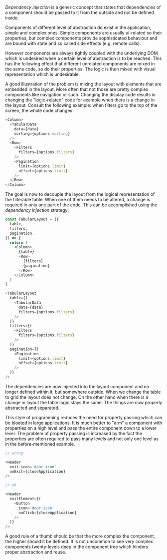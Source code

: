 *Dependency injection* is a generic concept that states that dependencies of a
component should be passed to it from the outside and not be defined inside.

Components of different level of abstraction do exist in the application,
simple and complex ones. Simple components are usually ui-related so their
properties, but complex components provide sophisticated behaviour and are
bound with state and so called side effects (e.g. remote calls).

However components are always tightly coupled with the underlying DOM which is
undesired when a certain level of abstraction is to be reached. This has the
following effect that different unrelated components are mixed in the same
code, so do their properties. The logic is then mixed with visual
representation which is undesirable.

A good illustration of the problem is mixing the layout with elements that
are embedded in the layout. More often that not those are pretty complex
components like navigation or such. Changing the display code results in
changing the "logic-related" code for example when there is a change in the
layout. Consult the following example: when filters go to the top of the
screen, the whole code changes.

```js
<Column>
  <TabularData
    data={data}
    sorting={options.sorting}
  />
  <Row>
    <Filters
      filters={options.filters}
    />
    <Pagination
      limit={options.limit}
      offset={options.limit}
    />
  </Row>
</Column>
```

The goal is now to decouple the layout from the logical representation of the
filterable table. When one of them needs to be altered, a change is required in
only one part of the code. This can be accomplished using the *dependency
injection* strategy:

```js
const TabularLayout = ({
  table,
  filters,
  pagination,
}) => {
  return (
    <Column>
      {table}
      <Row>
        {filters}
        {pagination}
      </Row>
    </Column>
  )
}

<TabularLayout
  table={(
    <TabularData
      data={data}
      filters={options.filters}
    />
  )}
  filters={(
    <Filters
      filters={options.filters}
    />
  )}
  pagination={(
    <Pagination
      limit={options.limit}
      offset={options.limit}
    />
  )}
/>
```

The dependencies are now injected into the layout component and no longer
defined within it, but somewhere outside. When we change the table to grid the
layout does not change. On the other hand when there is a change in layout the
table logic stays the same. The things are now properly abstracted and
separated.

This style of programming reduces the need for property passing which can be
bloated in large applications. It is much better to "arm" a component with
properties on a high level and pass the entire component down to a lower level.
The problem of property passing is increased by the fact the properties are
often required to pass many levels and not only one level as in the
before-mentioned example. 

```js
// wrong

<Header
  exit-icon='door-icon'
  onExit={closeApplication}
/>

// ok

<Header
  exitElement={(
    <Button
      icon='door-icon'
      onClick={closeApplication}
    />
  )}
/>
```

A good rule of a thumb should be that the more complex the component, the
higher should it be defined. It is not uncommon to see very complex components
twenty-levels deep in the component tree which hinders proper abstraction and
reuse.

